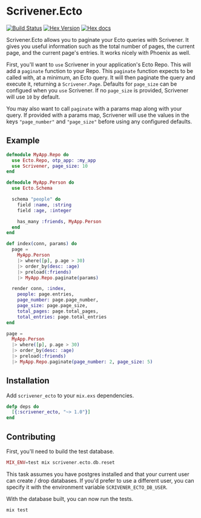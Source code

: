 # Scrivener.Ecto

[![Build Status](https://travis-ci.org/drewolson/scrivener_ecto.svg?branch=master)](https://travis-ci.org/drewolson/scrivener_ecto) [![Hex Version](http://img.shields.io/hexpm/v/scrivener_ecto.svg?style=flat)](https://hex.pm/packages/scrivener_ecto) [![Hex docs](http://img.shields.io/badge/hex.pm-docs-green.svg?style=flat)](https://hexdocs.pm/scrivener_ecto)

Scrivener.Ecto allows you to paginate your Ecto queries with Scrivener. It gives you useful information such as the total number of pages, the current page, and the current page's entries. It works nicely with Phoenix as well.

First, you'll want to `use` Scrivener in your application's Ecto Repo. This will add a `paginate` function to your Repo. This `paginate` function expects to be called with, at a minimum, an Ecto query. It will then paginate the query and execute it, returning a `Scrivener.Page`. Defaults for `page_size` can be configued when you `use` Scrivener. If no `page_size` is provided, Scrivener will use `10` by default.

You may also want to call `paginate` with a params map along with your query. If provided with a params map, Scrivener will use the values in the keys `"page_number"` and `"page_size"` before using any configured defaults.

## Example

```elixir
defmodule MyApp.Repo do
  use Ecto.Repo, otp_app: :my_app
  use Scrivener, page_size: 10
end
```

```elixir
defmodule MyApp.Person do
  use Ecto.Schema

  schema "people" do
    field :name, :string
    field :age, :integer

    has_many :friends, MyApp.Person
  end
end
```

```elixir
def index(conn, params) do
  page =
    MyApp.Person
    |> where([p], p.age > 30)
    |> order_by(desc: :age)
    |> preload(:friends)
    |> MyApp.Repo.paginate(params)

  render conn, :index,
    people: page.entries,
    page_number: page.page_number,
    page_size: page.page_size,
    total_pages: page.total_pages,
    total_entries: page.total_entries
end
```

```elixir
page =
  MyApp.Person
  |> where([p], p.age > 30)
  |> order_by(desc: :age)
  |> preload(:friends)
  |> MyApp.Repo.paginate(page_number: 2, page_size: 5)
```

## Installation

Add `scrivener_ecto` to your `mix.exs` dependencies.

```elixir
defp deps do
  [{:scrivener_ecto, "~> 1.0"}]
end
```

## Contributing

First, you'll need to build the test database.

```elixir
MIX_ENV=test mix scrivener.ecto.db.reset
```

This task assumes you have postgres installed and that your current user can create / drop databases. If you'd prefer to use a different user, you can specify it with the environment variable `SCRIVENER_ECTO_DB_USER`.

With the database built, you can now run the tests.

```elixir
mix test
```

